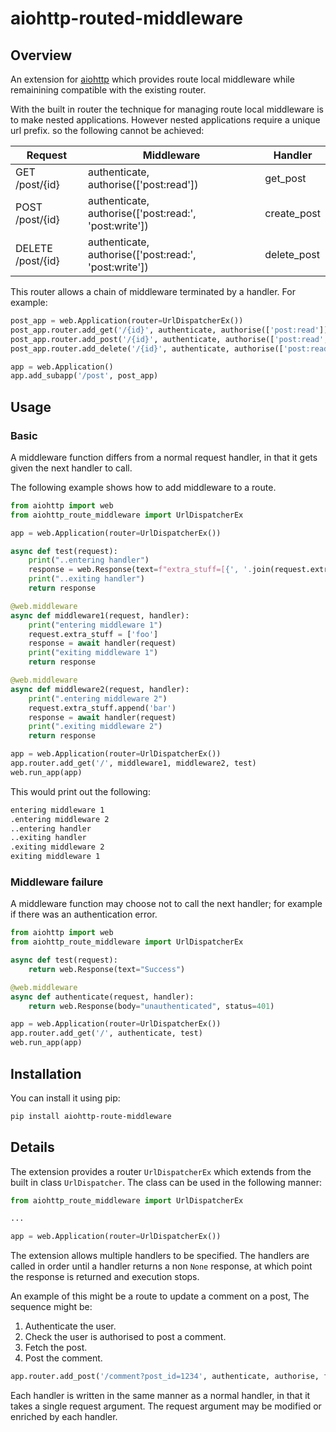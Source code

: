 # aiohttp-routed-middleware

## Overview

An extension for [aiohttp](https://github.com/aio-libs/aiohttp) which provides route local middleware while remainining compatible with the existing router.

With the built in router the technique for managing route local middleware is to make nested applications.
However nested applications require a unique url prefix. so the following cannot be achieved:

| Request           | Middleware                                            | Handler     |
| ----------------- | ----------------------------------------------------- | ----------- |
| GET /post/{id}    | authenticate, authorise(['post:read'])                | get_post    |
| POST /post/{id}   | authenticate, authorise(['post:read:', 'post:write']) | create_post |
| DELETE /post/{id} | authenticate, authorise(['post:read:', 'post:write']) | delete_post |

This router allows a chain of middleware terminated by a handler. For example:

```python
post_app = web.Application(router=UrlDispatcherEx())
post_app.router.add_get('/{id}', authenticate, authorise(['post:read']), get_posts)
post_app.router.add_post('/{id}', authenticate, authorise(['post:read', 'post:write']), get_posts)
post_app.router.add_delete('/{id}', authenticate, authorise(['post:read', 'post:write']), get_posts)

app = web.Application()
app.add_subapp('/post', post_app)

```

## Usage

### Basic

A middleware function differs from a normal request handler, in that it gets given the next handler to call.

The following example shows how to add middleware to a route.

```python
from aiohttp import web
from aiohttp_route_middleware import UrlDispatcherEx

app = web.Application(router=UrlDispatcherEx())

async def test(request):
    print("..entering handler")
    response = web.Response(text=f"extra_stuff=[{', '.join(request.extra_stuff)}]")
    print("..exiting handler")
    return response

@web.middleware
async def middleware1(request, handler):
    print("entering middleware 1")
    request.extra_stuff = ['foo']
    response = await handler(request)
    print("exiting middleware 1")
    return response

@web.middleware
async def middleware2(request, handler):
    print(".entering middleware 2")
    request.extra_stuff.append('bar')
    response = await handler(request)
    print(".exiting middleware 2")
    return response

app = web.Application(router=UrlDispatcherEx())
app.router.add_get('/', middleware1, middleware2, test)
web.run_app(app)
```

This would print out the following:

```bash
entering middleware 1
.entering middleware 2
..entering handler
..exiting handler
.exiting middleware 2
exiting middleware 1
```

### Middleware failure

A middleware function may choose not to call the next handler; for example if there was an authentication error.

```python
from aiohttp import web
from aiohttp_route_middleware import UrlDispatcherEx

async def test(request):
    return web.Response(text="Success")

@web.middleware
async def authenticate(request, handler):
    return web.Response(body="unauthenticated", status=401)

app = web.Application(router=UrlDispatcherEx())
app.router.add_get('/', authenticate, test)
web.run_app(app)
```

## Installation

You can install it using pip:

```bash
pip install aiohttp-route-middleware
```

## Details

The extension provides a router `UrlDispatcherEx` which extends from the built in class `UrlDispatcher`. The class can be used in the following manner:

```python
from aiohttp_route_middleware import UrlDispatcherEx

...

app = web.Application(router=UrlDispatcherEx())
```

The extension allows multiple handlers to be specified. The handlers are called in order until a handler returns a non `None` response, at which point the response is returned and execution stops. 

An example of this might be a route to update a comment on a post, The sequence might be:
1. Authenticate the user.
2. Check the user is authorised to post a comment.
3. Fetch the post.
4. Post the comment.

```python
app.router.add_post('/comment?post_id=1234', authenticate, authorise, fetch_post, post_comment)
```

Each handler is written in the same manner as a normal handler, in that it takes a single request argument. The request argument may be modified or enriched by each handler.

